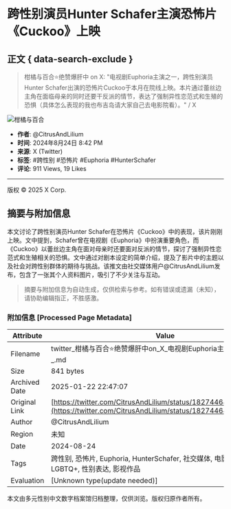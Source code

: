 # 跨性别演员Hunter Schafer主演恐怖片《Cuckoo》上映

## 正文 { data-search-exclude }


> 柑橘与百合⭐️绝赞爆肝中 on X: "电视剧Euphoria主演之一，跨性别演员Hunter Schafer出演的恐怖片Cuckoo于本月在院线上映。本片通过蕾丝边主角在面临母亲的同时还要干反派的情节，表达了强制异性恋范式和生殖的恐惧（具体怎么表现的我也布吉岛请大家自己去电影院看）。" / X

![柑橘与百合](https://pbs.twimg.com/profile_images/1629709984010313730/quhWkcpQ_normal.jpg)

- **作者**: @CitrusAndLilium
- **时间**: 2024年8月24日 8:42 PM
- **来源**: X (Twitter)
- **标签**: #跨性别 #恐怖片 #Euphoria #HunterSchafer
- **评论**: 911 Views, 19 Likes

---

版权 © 2025 X Corp. 
<!-- tcd_original_link https://twitter.com/CitrusAndLilium/status/1827446420778975302 -->


## 摘要与附加信息

<!-- tcd_abstract -->
本文讨论了跨性别演员Hunter Schafer在恐怖片《Cuckoo》中的表现，该片刚刚上映。文中提到，Schafer曾在电视剧《Euphoria》中扮演重要角色，而《Cuckoo》以蕾丝边主角在面对母亲时还要面对反派的情节，探讨了强制异性恋范式和生殖相关的恐惧。文中通过对剧本设定的简单介绍，提及了影片中的主题以及社会对跨性别群体的期待与挑战。该推文由社交媒体用户@CitrusAndLilium发布，包含了一张其个人资料图片，吸引了不少关注与互动。
<!-- tcd_abstract_end -->

> 摘要与附加信息为自动生成，仅供检索与参考。如有错误或遗漏（未知），请协助编辑指正，不胜感激。

### 附加信息 [Processed Page Metadata]

| Attribute       | Value                                  |
|-----------------|----------------------------------------|
| Filename        | twitter_柑橘与百合⭐️绝赞爆肝中on_X_电视剧Euphoria主演之一，跨性别_.md                             |
| Size            | 841 bytes                           |
| Archived Date   | 2025-01-22 22:47:07                             |
| Original Link   | [https://twitter.com/CitrusAndLilium/status/1827446420778975302](https://twitter.com/CitrusAndLilium/status/1827446420778975302)                       |
| Author          | @CitrusAndLilium                               |
| Region          | 未知                               |
| Date            | 2024-08-24                                 |
| Tags            | 跨性别, 恐怖片, Euphoria, HunterSchafer, 社交媒体, 电影评价, 性别认同,  LGBTQ+, 性别表达, 影视作品                                 |
| Evaluation            | [Unknown type(update needed)]                                 |
<!-- tcd_table_end -->

本文由多元性别中文数字档案馆归档整理，仅供浏览。版权归原作者所有。
